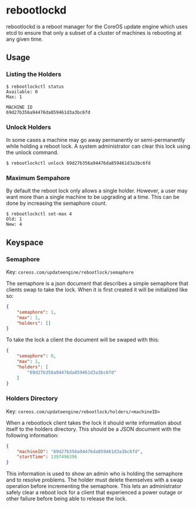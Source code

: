 # rebootlockd

rebootlockd is a reboot manager for the CoreOS update engine which uses
etcd to ensure that only a subset of a cluster of machines is rebooting
at any given time.

## Usage

### Listing the Holders

```
$ rebootlockctl status
Available: 0
Max: 1

MACHINE ID
69d27b356a94476da859461d3a3bc6fd
```

### Unlock Holders

In some cases a machine may go away permanently or semi-permanently while
holding a reboot lock. A system administrator can clear this lock using the
unlock command.

```
$ rebootlockctl unlock 69d27b356a94476da859461d3a3bc6fd
```

### Maximum Sempahore

By default the reboot lock only allows a single holder. However, a user may
want more than a single machine to be upgrading at a time. This can be done by
increasing the semaphore count.

```
$ rebootlockctl set-max 4
Old: 1
New: 4
```

## Keyspace

### Semaphore

Key: `coreos.com/updateengine/rebootlock/semaphore`

The semaphore is a json document that describes a simple semaphore that clients
swap to take the lock. When it is first created it will be initialized like so:

```json
{
	"semaphore": 1,
	"max": 1,
	"holders": []
}
```

To take the lock a client the document will be swaped with this:

```json
{
	"semaphore": 0,
	"max": 1,
	"holders": [
		"69d27b356a94476da859461d3a3bc6fd"
	]
}
```

### Holders Directory

Key: `coreos.com/updateengine/rebootlock/holders/<machineID>`


When a rebootlock client takes the lock it should write information about
itself to the holders directory. This should be a JSON document with the
following information:

```json
{
	"machineID": "69d27b356a94476da859461d3a3bc6fd",
	"startTime": 1397496396
}
```

This information is used to show an admin who is holding the semaphore and to
resolve problems. The holder must delete themselves with a swap operation
before incrementing the semaphore. This lets an administrator safely clear a
reboot lock for a client that experienced a power outage or other failure
before being able to release the lock.
